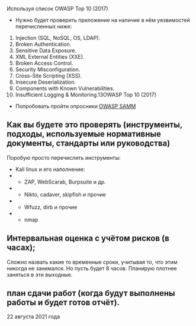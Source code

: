 



Используя список OWASP Top 10 (2017)

* Нужно будет проверить приложение на наличие в нём уязвимостей перечисленных ниже:
1. Injection (SQL, NoSQL, OS, LDAP).
2. Broken Authentication.
3. Sensitive Data Exposure.
4. XML External Entities (XXE).
5. Broken Access Control.
6. Security Misconfiguration.
7. Cross-Site Scripting (XSS).
8. Insecure Deserialization.
9. Components with Known Vulnerabilities.
10. Insufficient Logging & Monitoring.13OWASP Top 10 (2017)

* Попробовать пройти опросники [OWASP SAMM](https://github.com/netology-code/necommerce-frontend)



## Как вы будете это проверять (инструменты, подходы, используемые нормативные документы, стандарты или руководства)
Поробую просто перечислить инструменты:
* Kali linux и его наполнение:
* * ZAP, WebScarab, Burpsuite и др.
* * Nikto, cadaver, skipfish и прочие
* * Wfuzz, dirb и прочие
* * nmap 

## Интервальная оценка с учётом рисков (в часах);

Сложно назвать какие то временные сроки, учитывая то, что этим никогда не занимался. Но пусть будет 8 часов. Планирую плотнее заняться в эти выходные.

## план сдачи работ (когда будут выполнены работы и будет готов отчёт).
 22 августа 2021 года